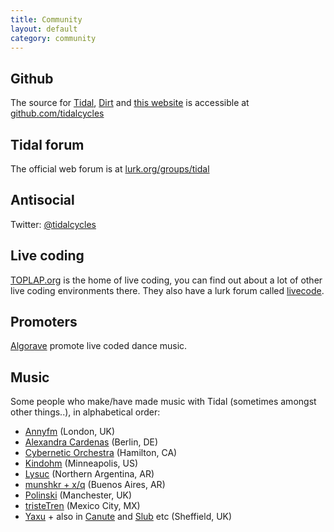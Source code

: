 ```yaml
---
title: Community
layout: default
category: community
---
```


## Github

The source for [Tidal](https://github.com/tidalcycles/Tidal), [Dirt](https://github.com/tidalcycles/Dirt) and [this website](https://github.com/tidalcycles/tidalcycles.github.io) is accessible at [github.com/tidalcycles](https://github.com/tidalcycles/)

## Tidal forum

The official web forum is at [lurk.org/groups/tidal](http://lurk.org/groups/tidal/)

## Antisocial

Twitter: [@tidalcycles](https://twitter.com/tidalcycles)

## Live coding

[TOPLAP.org](http://toplap.org/) is the home of live coding, you can
find out about a lot of other live coding environments there. They
also have a lurk forum called
[livecode](http://lurk.org/groups/livecode/).

## Promoters

[Algorave](http://algorave.com/) promote live coded dance music.

## Music

Some people who make/have made music with Tidal (sometimes amongst
other things..), in alphabetical order:

* [Annyfm](https://soundcloud.com/anny-fm) (London, UK)
* [Alexandra Cardenas](http://cargocollective.com/tiemposdelruido/Alexandra-Cardenas) (Berlin, DE)
* [Cybernetic Orchestra](http://esp.mcmaster.ca/?page_id=502) (Hamilton, CA)
* [Kindohm](http://kindohm.com/) (Minneapolis, US)
* [Lysuc](http://lysuc888.blogspot.co.uk/) (Northern Argentina, AR)
* [munshkr + x/q](https://vimeo.com/119715458) (Buenos Aires, AR)
* [Polinski](http://www.paulwolinski.co.uk/) (Manchester, UK)
* [tristeTren](http://cargocollective.com/tristeTren) (Mexico City, MX)
* [Yaxu](http://yaxu.org/) + also in [Canute](http://canute.lurk.org/)
  and [Slub](http://slub.org/) etc (Sheffield, UK)
